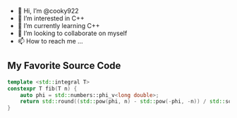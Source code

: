 - 👋 Hi, I’m @cooky922
- 👀 I’m interested in C++
- 🌱 I’m currently learning C++
- 💞️ I’m looking to collaborate on myself
- 📫 How to reach me ...

<!---
cooky922/cooky922 is a ✨ special ✨ repository because its `README.md` (this file) appears on your GitHub profile.
You can click the Preview link to take a look at your changes.
--->

## My Favorite Source Code
```c++
template <std::integral T>
constexpr T fib(T n) {
    auto phi = std::numbers::phi_v<long double>;
    return std::round((std::pow(phi, n) - std::pow(-phi, -n)) / std::sqrt(5.0L));
}
```
